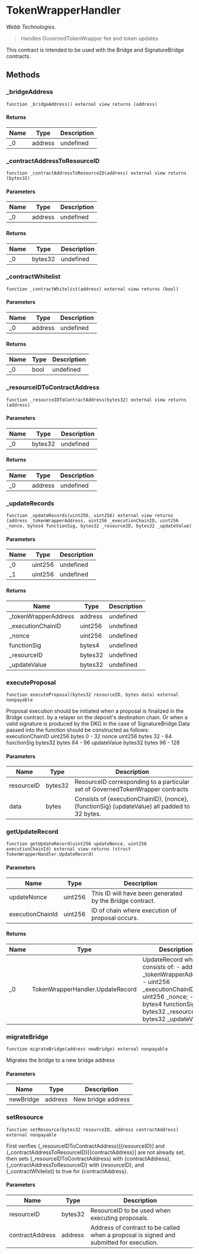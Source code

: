 # TokenWrapperHandler

*Webb Technologies.*

> Handles GovernedTokenWrapper fee and token updates

This contract is intended to be used with the Bridge and SignatureBridge contracts.



## Methods

### _bridgeAddress

```solidity
function _bridgeAddress() external view returns (address)
```






#### Returns

| Name | Type | Description |
|---|---|---|
| _0 | address | undefined

### _contractAddressToResourceID

```solidity
function _contractAddressToResourceID(address) external view returns (bytes32)
```





#### Parameters

| Name | Type | Description |
|---|---|---|
| _0 | address | undefined

#### Returns

| Name | Type | Description |
|---|---|---|
| _0 | bytes32 | undefined

### _contractWhitelist

```solidity
function _contractWhitelist(address) external view returns (bool)
```





#### Parameters

| Name | Type | Description |
|---|---|---|
| _0 | address | undefined

#### Returns

| Name | Type | Description |
|---|---|---|
| _0 | bool | undefined

### _resourceIDToContractAddress

```solidity
function _resourceIDToContractAddress(bytes32) external view returns (address)
```





#### Parameters

| Name | Type | Description |
|---|---|---|
| _0 | bytes32 | undefined

#### Returns

| Name | Type | Description |
|---|---|---|
| _0 | address | undefined

### _updateRecords

```solidity
function _updateRecords(uint256, uint256) external view returns (address _tokenWrapperAddress, uint256 _executionChainID, uint256 _nonce, bytes4 functionSig, bytes32 _resourceID, bytes32 _updateValue)
```





#### Parameters

| Name | Type | Description |
|---|---|---|
| _0 | uint256 | undefined
| _1 | uint256 | undefined

#### Returns

| Name | Type | Description |
|---|---|---|
| _tokenWrapperAddress | address | undefined
| _executionChainID | uint256 | undefined
| _nonce | uint256 | undefined
| functionSig | bytes4 | undefined
| _resourceID | bytes32 | undefined
| _updateValue | bytes32 | undefined

### executeProposal

```solidity
function executeProposal(bytes32 resourceID, bytes data) external nonpayable
```

Proposal execution should be initiated when a proposal is finalized in the Bridge contract. by a relayer on the deposit&#39;s destination chain. Or when a valid signature is produced by the DKG in the case of SignatureBridge.Data passed into the function should be constructed as follows: executionChainID                                  uint256     bytes  0 - 32 nonce                                             uint256     bytes  32 - 64 functionSig                                       bytes32     bytes  64 - 96 updateValue                                       bytes32     bytes  96 - 128  



#### Parameters

| Name | Type | Description |
|---|---|---|
| resourceID | bytes32 | ResourceID corresponding to a particular set of GovernedTokenWrapper contracts
| data | bytes | Consists of {executionChainID}, {nonce}, {functionSig} {updateValue} all padded to 32 bytes.

### getUpdateRecord

```solidity
function getUpdateRecord(uint256 updateNonce, uint256 executionChainId) external view returns (struct TokenWrapperHandler.UpdateRecord)
```





#### Parameters

| Name | Type | Description |
|---|---|---|
| updateNonce | uint256 | This ID will have been generated by the Bridge contract.
| executionChainId | uint256 | ID of chain where execution of proposal occurs.

#### Returns

| Name | Type | Description |
|---|---|---|
| _0 | TokenWrapperHandler.UpdateRecord | UpdateRecord which consists of: - address _tokenWrapperAddress; - uint256  _executionChainID; - uint256 _nonce; - bytes4 functionSig; - bytes32 _resourceID; - bytes32 _updateValue;

### migrateBridge

```solidity
function migrateBridge(address newBridge) external nonpayable
```

Migrates the bridge to a new bridge address



#### Parameters

| Name | Type | Description |
|---|---|---|
| newBridge | address | New bridge address

### setResource

```solidity
function setResource(bytes32 resourceID, address contractAddress) external nonpayable
```

First verifies {_resourceIDToContractAddress}[{resourceID}] and {_contractAddressToResourceID}[{contractAddress}] are not already set, then sets {_resourceIDToContractAddress} with {contractAddress}, {_contractAddressToResourceID} with {resourceID}, and {_contractWhitelist} to true for {contractAddress}.



#### Parameters

| Name | Type | Description |
|---|---|---|
| resourceID | bytes32 | ResourceID to be used when executing proposals.
| contractAddress | address | Address of contract to be called when a proposal is signed and submitted for execution.




